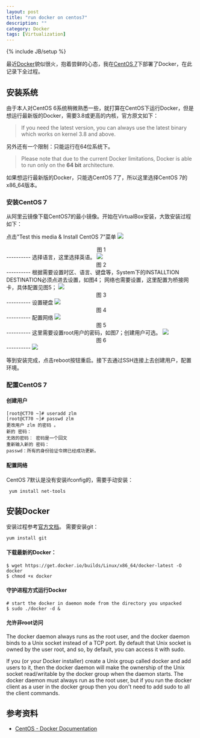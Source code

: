 ```yaml
---
layout: post
title: "run docker on centos7"
description: ""
category: Docker
tags: [Virtualization]
---
```

{% include JB/setup %}

最近[Docker](https://www.docker.com/)貌似很火，抱着尝鲜的心态，我在[CentOS 7](http://mirrors.aliyun.com/centos/7/isos/x86_64/)下部署了Docker，在此记录下全过程。

## 安装系统
由于本人对CentOS 6系统稍微熟悉一些，就打算在CentOS下运行Docker，但是想运行最新版的Docker，需要3.8或更高的内核，官方原文如下：

> If you need the latest version, you can always use the latest binary which works on kernel 3.8 and above.

另外还有一个限制：只能运行在64位系统下。

> Please note that due to the current Docker limitations, Docker is able to run only on the __64 bit__ architecture.


如果想运行最新版的Docker，只能选CentOS 7了，所以这里选择CentOS 7的x86_64版本。

### 安装CentOS 7
从阿里云镜像下载CentOS7的最小镜像。开始在VirtualBox安装，大致安装过程如下：

点击"Test this media & Install CentOS 7"菜单
<img class="imgaligncenter" src="/images/run-docker-on-centos7-step1.jpg" />
<center>图 1</center>
----------
选择语言，这里选择英语。
<img class="imgaligncenter" src="/images/run-docker-on-centos7-step2.jpg" />
<center>图 2</center>
----------
根据需要设置时区、语言、键盘等，System下的INSTALLTION DESTINATION必须点进去设置，如图4；
网络也需要设置，这里配置为桥接网卡，具体配置见图5；
<img class="imgaligncenter" src="/images/run-docker-on-centos7-step3.jpg" />
<center>图 3</center>
----------
设置硬盘
<img class="imgaligncenter" src="/images/run-docker-on-centos7-step4.jpg" />
<center>图 4</center>
----------
配置网络
<img class="imgaligncenter" src="/images/run-docker-on-centos7-step5.jpg" />
<center>图 5</center>
----------
这里需要设置root用户的密码，如图7；创建用户可选。
<img class="imgaligncenter" src="/images/run-docker-on-centos7-step6.jpg" />
<center>图 6</center>
----------
<img class="imgaligncenter" src="/images/run-docker-on-centos7-step7.jpg" />

等到安装完成，点击reboot按钮重启。接下去通过SSH连接上去创建用户，配置环境。

### 配置CentOS 7

#### 创建用户
<?prettify linenums=1?>
    [root@CT70 ~]# useradd zlm
    [root@CT70 ~]# passwd zlm
    更改用户 zlm 的密码 。
    新的 密码：
    无效的密码： 密码是一个回文
    重新输入新的 密码：
    passwd：所有的身份验证令牌已经成功更新。

#### 配置网络
CentOS 7默认是没有安装ifconfig的，需要手动安装：

<?prettify?>
     yum install net-tools


## 安装Docker
安装过程参考[官方文档](https://docs.docker.com/installation/binaries/)。
需要安装git：

<?prettify?>
    yum install git

#### 下载最新的Docker：
<?prettify?>
    $ wget https://get.docker.io/builds/Linux/x86_64/docker-latest -O docker
    $ chmod +x docker

#### 守护进程方式运行Docker
<?prettify?>
    # start the docker in daemon mode from the directory you unpacked
    $ sudo ./docker -d &

#### 允许非root访问
The docker daemon always runs as the root user, and the docker daemon binds to a Unix socket instead of a TCP port. By default that Unix socket is owned by the user root, and so, by default, you can access it with sudo.

If you (or your Docker installer) create a Unix group called docker and add users to it, then the docker daemon will make the ownership of the Unix socket read/writable by the docker group when the daemon starts. The docker daemon must always run as the root user, but if you run the docker client as a user in the docker group then you don't need to add sudo to all the client commands.
## 参考资料

- [CentOS - Docker Documentation](https://docs.docker.com/installation/centos/)


